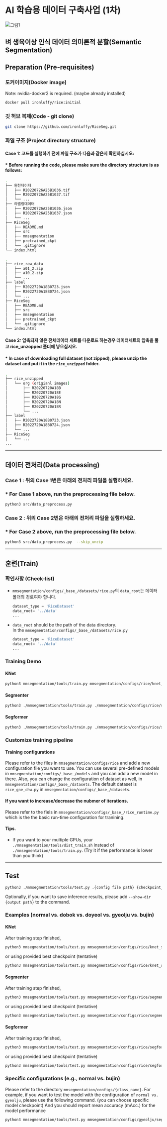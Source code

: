 # AI 학습용 데이터 구축사업 (1차) 
![그림1](https://user-images.githubusercontent.com/85090866/209904316-59a3c914-b647-49be-a233-55c6840f126b.png)

## 벼 생육이상 인식 데이터 의미론적 분할(Semantic Segmentation)

## Preparation (Pre-requisites)

### 도커이미지(Docker image)
Note: nvidia-docker2 is required. (maybe already installed)
```bash
docker pull ironluffy/rice:initial
```
### 깃 허브 복제(Code - git clone)
```bash
git clone https://github.com/ironluffy/RiceSeg.git
```

### 파일 구조 (Project directory structure)

#### Case 1: 코드를 실행하기 전에 파일 구조가 다음과 같은지 확인하십시오:
#### * Before running the code, please make sure the directory structure is as follows:

```bash
.
├── 원천데이터
│   ├── R20220726A25B1036.tif
│   ├── R20220726A25B1037.tif
│   └── ...
├── 라벨링데이터
│   ├── R20220726A25B1036.json
│   ├── R20220726A25B1037.json
│   └── ...
├── RiceSeg
│   ├── README.md
│   ├── src
│   ├── mmsegmentation
│   ├── pretrained_ckpt
│   └── .gitignore
└── index.html
```


```bash
.
├── rice_raw_data
│   ├── a01_2.zip
│   ├── a10_2.zip
│   └── ...
├── label
│   ├── R2022720A18B0723.json
│   ├── R2022720A18B0724.json
│   └── ...
├── RiceSeg
│   ├── README.md
│   ├── src
│   ├── mmsegmentation
│   ├── pretrained_ckpt
│   └── .gitignore
└── index.html
```
#### Case 2: 압축되지 않은 전체데이터 세트를 다운로드 하는경우 데이터세트의 압축을 풀고 rice_unzopped 폴더에 넣으십시오.
#### * In case of downloading full dataset (not zipped), please unzip the dataset and put it in the `rice_unzipped` folder.

```bash
.
├── rice_unzipped
│   └── org (origianl images)
│       ├── R20220720A18B
│       ├── R20220720A18E
│       ├── R20220720A18G
│       ├── R20220720A18N
│       ├── R20220720A18R
│       └── ...
├── label
│   ├── R2022720A18B0723.json
│   ├── R2022720A18B0724.json
│   └── ...
├── RiceSeg
│   └── ...
...
```
---
## 데이터 전처리(Data processing)

### Case 1 : 위의 Case 1번은 아래의 전처리 파일을 실행하세요.
### * For Case 1 above, run the preprocessing file below.
```bash
python3 src/data_preprocess.py
```

### Case 2 : 위의 Case 2번은 아래의 전처리 파일을 실행하세요.
### * For Case 2 above, run the preprocessing file below.
```bash
python3 src/data_preprocess.py  --skip_unzip
```
---
## 훈련(Train)

### 확인사항 (Check-list)
- `mmsegmentation/configs/_base_/datasets/rice.py`의
  `data_root`는 데이터 폴더의 경로여야 합니다. 
    ```python
    dataset_type = 'RiceDataset'
    data_root= '../data'
    ...
    ```
    
* `data_root` should be the path of the data directory.  
    In the `mmsegmentation/configs/_base_/datasets/rice.py`
    ```python
    dataset_type = 'RiceDataset'
    data_root= '../data'
    ...
    ```
### Training Demo

#### KNet
```bash
python3 mmsegmentation/tools/train.py mmsegmentation/configs/rice/knet_s3_upernet_swin-l_lovasz_gne_chw.py
```

#### Segmenter
```bash
python3 ./mmsegmentation/tools/train.py ./mmsegmentation/configs/rice/segmenter_vit-b_mask.py
```     
#### Segformer
```bash
python3 ./mmsegmentation/tools/train.py ./mmsegmentation/configs/rice/segformer_mit-b4_lovasz_gne_chw.py
```

### Customize training pipeline

#### Training configurations
Please refer to the files in `mmsegmentation/configs/rice` and add a new configuration file you want to use.
You can use several pre-defined models in `mmsegmentation/configs/_base_/models` and you can add a new model in there.
Also, you can change the configuration of dataset as well, in `mmsegmentation/configs/_base_/datasets`. The default dataset is `rice_gne_chw.py` in `mmsegmentation/configs/_base_/datasets`.

#### If you want to increase/decrease the nubmer of iterations.
Please refer to the fiels in `mmsegmentation/configs/_base_/rice_runtime.py` which is the the basic run-time configuration for tranining.

#### Tips.
- If you want to your multiple GPUs, your `./mmsegmentation/tools/dist_train.sh` instead of `./mmsegmentation/tools/train.py`. (Try it if the performance is lower than you think)


---
## Test
```bash
python3 ./mmsegmentation/tools/test.py .{config file path} {checkpoint_path} --eval mIoU 
```
Optionally, if you want to save inference results, please add `--show-dir {output path}` to the command.


### Examples (normal vs. dobok vs. doyeol vs. gyeolju vs. bujin)
#### KNet
After training step finished,
```bash
python3 mmsegmentation/tools/test.py mmsegmentation/configs/rice/knet_s3_upernet_swin-l_lovasz_gne_chw.py ./work_dirs/knet_s3_upernet_swin-l_lovasz_gne_chw/latest.pth --eval mIoU
```

or using provided best checkpoint (tentative)
```bash
python3 mmsegmentation/tools/test.py mmsegmentation/configs/rice/knet_s3_upernet_swin-l_lovasz_gne_chw.py ./best_ckpt/knet.pth --eval mIoU
```

#### Segmenter
After training step finished,
```bash
python3 mmsegmentation/tools/test.py mmsegmentation/configs/rice/segmenter_vit-b_lovasz_gne_chw.py ./work_dirs/segmenter_vit-b_mask/latest.pth --eval mIoU
```

or using provided best checkpoint (tentative)
```bash
python3 mmsegmentation/tools/test.py mmsegmentation/configs/rice/segmenter_vit-b_lovasz_gne_chw.py ./best_ckpt/segmenter.pth --eval mIoU
```

#### Segformer
After training step finished,
```bash
python3 mmsegmentation/tools/test.py mmsegmentation/configs/rice/segformer_mit-b4_lovasz_gne_chw.py ./work_dirs/segformer_mit-b4_lovasz_gne_chw/latest.pth --eval mIoU
```

or using provided best checkpoint (tentative)
```bash
python3 mmsegmentation/tools/test.py mmsegmentation/configs/rice/segformer_mit-b4_lovasz_gne_chw.py ./best_ckpt/segformer.pth --eval mIoU
```

### Specific configurations (e.g., normal vs. bujin)
Please refer to the directory `mmsegmentation/configs/{class_name}`.
For example, if you want to test the model with the configuration of `normal vs. gyeolju`, please use the following command. (you can choose specific model checkpoint)
And you should report mean accuracy (mAcc.) for the model performance
```bash
python3 mmsegmentation/tools/test.py mmsegmentation/configs/gyeolju/segformer_mit-b4.py ./work_dirs/segformer_mit-b4_lovasz_gne_chw/latest.pth --eval mIoU
```
